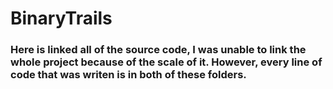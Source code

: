 # BinaryTrails

### Here is linked all of the source code, I was unable to link the whole project because of the scale of it. However, every line of code that was writen is in both of these folders.
